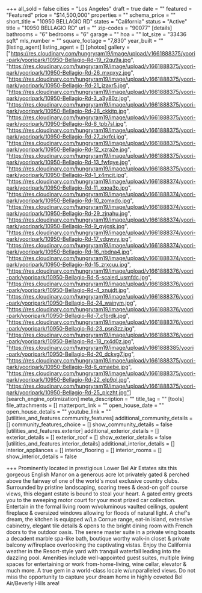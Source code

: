 +++
all_sold = false
cities = "Los Angeles"
draft = true
date = ""
featured = "Featured"
price = "$14,500,000"
properties = ""
schema_price = ""
short_title = "10950 BELLAGIO RD"
states = "California"
status = "Active"
title = "10950 BELLAGIO RD"
url = ""
zip-codes = "90077"
[details]
bathrooms = "6"
bedrooms = "6"
garage = ""
hoa = ""
lot_size = "33436 sqft"
mls_number = ""
square_footage = "7,830"
year_built = ""
[listing_agent]
listing_agent = []
[photos]
gallery = ["https://res.cloudinary.com/hungryram19/image/upload/v1661888375/yoori-park/yooripark/10950-Bellagio-Rd-19_r2gu9a.jpg", "https://res.cloudinary.com/hungryram19/image/upload/v1661888375/yoori-park/yooripark/10950-Bellagio-Rd-26_mxqxyz.jpg", "https://res.cloudinary.com/hungryram19/image/upload/v1661888375/yoori-park/yooripark/10950-Bellagio-Rd-21_jzaxr5.jpg", "https://res.cloudinary.com/hungryram19/image/upload/v1661888375/yoori-park/yooripark/10950-Bellagio-Rd-3_a3y80z.jpg", "https://res.cloudinary.com/hungryram19/image/upload/v1661888375/yoori-park/yooripark/10950-Bellagio-Rd-28_ckkitp.jpg", "https://res.cloudinary.com/hungryram19/image/upload/v1661888375/yoori-park/yooripark/10950-Bellagio-Rd-8_tpb7sl.jpg", "https://res.cloudinary.com/hungryram19/image/upload/v1661888375/yoori-park/yooripark/10950-Bellagio-Rd-27_zkrfci.jpg", "https://res.cloudinary.com/hungryram19/image/upload/v1661888375/yoori-park/yooripark/10950-Bellagio-Rd-12_xzra2e.jpg", "https://res.cloudinary.com/hungryram19/image/upload/v1661888375/yoori-park/yooripark/10950-Bellagio-Rd-13_fwfqye.jpg", "https://res.cloudinary.com/hungryram19/image/upload/v1661888375/yoori-park/yooripark/10950-Bellagio-Rd-1_z4mcit.jpg", "https://res.cloudinary.com/hungryram19/image/upload/v1661888374/yoori-park/yooripark/10950-Bellagio-Rd-11_xqoa3p.jpg", "https://res.cloudinary.com/hungryram19/image/upload/v1661888374/yoori-park/yooripark/10950-Bellagio-Rd-10_zomxdo.jpg", "https://res.cloudinary.com/hungryram19/image/upload/v1661888374/yoori-park/yooripark/10950-Bellagio-Rd-29_zjnahu.jpg", "https://res.cloudinary.com/hungryram19/image/upload/v1661888374/yoori-park/yooripark/10950-Bellagio-Rd-9_gyjgsk.jpg", "https://res.cloudinary.com/hungryram19/image/upload/v1661888374/yoori-park/yooripark/10950-Bellagio-Rd-17_vdgwvy.jpg", "https://res.cloudinary.com/hungryram19/image/upload/v1661888374/yoori-park/yooripark/10950-Bellagio-Rd-16_nbdna4.jpg", "https://res.cloudinary.com/hungryram19/image/upload/v1661888374/yoori-park/yooripark/10950-Bellagio-Rd-15_zrxcuu.jpg", "https://res.cloudinary.com/hungryram19/image/upload/v1661888376/yoori-park/yooripark/10950-Bellagio-Rd-5-scaled_usmfdc.jpg", "https://res.cloudinary.com/hungryram19/image/upload/v1661888376/yoori-park/yooripark/10950-Bellagio-Rd-4_xnujdt.jpg", "https://res.cloudinary.com/hungryram19/image/upload/v1661888376/yoori-park/yooripark/10950-Bellagio-Rd-24_wainym.jpg", "https://res.cloudinary.com/hungryram19/image/upload/v1661888376/yoori-park/yooripark/10950-Bellagio-Rd-7_c1brdk.jpg", "https://res.cloudinary.com/hungryram19/image/upload/v1661888376/yoori-park/yooripark/10950-Bellagio-Rd-23_psn3zz.jpg", "https://res.cloudinary.com/hungryram19/image/upload/v1661888376/yoori-park/yooripark/10950-Bellagio-Rd-18_rx4d0z.jpg", "https://res.cloudinary.com/hungryram19/image/upload/v1661888385/yoori-park/yooripark/10950-Bellagio-Rd-20_dckvg7.jpg", "https://res.cloudinary.com/hungryram19/image/upload/v1661888375/yoori-park/yooripark/10950-Bellagio-Rd-6_qmaebe.jpg", "https://res.cloudinary.com/hungryram19/image/upload/v1661888375/yoori-park/yooripark/10950-Bellagio-Rd-22_elp9pl.jpg", "https://res.cloudinary.com/hungryram19/image/upload/v1661888375/yoori-park/yooripark/10950-Bellagio-Rd-25_plczht.jpg"]
[search_engine_optimization]
meta_description = ""
title_tag = ""
[tools]
file_attachments = []
matterport_link = ""
open_house_date = ""
open_house_details = ""
youtube_link = ""
[utilities_and_features.community_features]
additional_community_details = []
community_features_choice = []
show_community_details = false
[utilities_and_features.exterior]
additional_exterior_details = []
exterior_details = []
exterior_roof = []
show_exterior_details = false
[utilities_and_features.interior_details]
additional_interior_details = []
interior_appliances = []
interior_flooring = []
interior_rooms = []
show_interior_details = false

+++
Prominently located in prestigious Lower Bel Air Estates sits this gorgeous English Manor on a generous acre lot privately gated & perched above the fairway of one of the world's most exclusive country clubs. Surrounded by pristine landscaping, soaring trees & dead-on golf course views, this elegant estate is bound to steal your heart. A gated entry greets you to the sweeping motor court for your most prized car collection. Entertain in the formal living room w/voluminous vaulted ceilings, opulent fireplace & oversized windows allowing for floods of natural light. A chef's dream, the kitchen is equipped w/La Cornue range, eat-in island, extensive cabinetry, elegant tile details & opens to the bright dining room with French doors to the outdoor oasis. The serene master suite in a private wing boasts a decadent marble spa-like bath, boutique worthy walk-in closet & private balcony w/fireplace overlooking the captivating vistas. Enjoy the California weather in the Resort-style yard with tranquil waterfall leading into the dazzling pool. Amenities include well-appointed guest suites, multiple living spaces for entertaining or work from-home-living, wine cellar, elevator & much more. A true gem in a world-class locale w/unparalleled views. Do not miss the opportunity to capture your dream home in highly coveted Bel Air/Beverly Hills area!